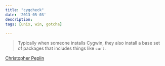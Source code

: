 ```yaml
---
title: "cygcheck"
date: '2013-05-03'
description:
tags: [unix, win, gotcha]

---
```


> Typically when someone installs Cygwin, they also install a base set of packages that includes things like `curl`.  

[Christopher Peplin](http://christopherpeplin.com/2013/01/cygwin-git-https/)
